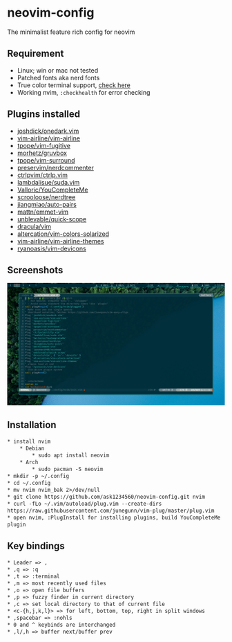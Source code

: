 # neovim-config
The minimalist feature rich config for neovim

## Requirement
* Linux; win or mac not tested
* Patched fonts aka nerd fonts
* True color terminal support, [check here](https://gist.github.com/XVilka/8346728)
* Working nvim, `:checkhealth` for error checking


## Plugins installed
* [joshdick/onedark.vim](http://www.github.com/joshdick/onedark.vim)
* [vim-airline/vim-airline](http://www.github.com/vim-airline/vim-airline)
* [tpope/vim-fugitive](http://www.github.com/tpope/vim-fugitive)
* [morhetz/gruvbox](http://www.github.com/morhetz/gruvbox)
* [tpope/vim-surround](http://www.github.com/tpope/vim-surround)
* [preservim/nerdcommenter](http://www.github.com/preservim/nerdcommenter)
* [ctrlpvim/ctrlp.vim](http://www.github.com/ctrlpvim/ctrlp.vim)
* [lambdalisue/suda.vim](http://www.github.com/lambdalisue/suda.vim)
* [Valloric/YouCompleteMe](http://www.github.com/Valloric/YouCompleteMe)
* [scrooloose/nerdtree](http://www.github.com/scrooloose/nerdtree)
* [jiangmiao/auto-pairs](http://www.github.com/jiangmiao/auto-pairs)
* [mattn/emmet-vim](http://www.github.com/mattn/emmet-vim)
* [unblevable/quick-scope](http://www.github.com/unblevable/quick-scope)
* [dracula/vim](http://www.github.com/dracula/vim)
* [altercation/vim-colors-solarized](http://www.github.com/altercation/vim-colors-solarized)
* [vim-airline/vim-airline-themes](http://www.github.com/vim-airline/vim-airline-themes)
* [ryanoasis/vim-devicons](http://www.github.com/ryanoasis/vim-devicons)

<!-- macro {y$I* Wv$hS]$a(http://www.github.com/pj0} -->
## Screenshots

<img src="Screenshots/Screenshot_from_2020-05-01_12:06:45.png" width=1000px>

## Installation
```
* install nvim
	* Debian 
		* sudo apt install neovim
	* Arch
		* sudo pacman -S neovim
* mkdir -p ~/.config
* cd ~/.config
* mv nvim nvim_bak 2>/dev/null
* git clone https://github.com/ask1234560/neovim-config.git nvim
* curl -fLo ~/.vim/autoload/plug.vim --create-dirs https://raw.githubusercontent.com/junegunn/vim-plug/master/plug.vim
* open nvim, :PlugInstall for installing plugins, build YouCompleteMe plugin
```

## Key bindings
```
* Leader => ,
* ,q => :q
* ,t => :terminal
* ,m => most recently used files
* ,o => open file buffers
* ,p => fuzzy finder in current directory
* ,c => set local directory to that of current file
* <c-{h,j,k,l}> => for left, bottom, top, right in split windows
* ,spacebar => :nohls
* 0 and ^ keybinds are interchanged
* ,l/,h => buffer next/buffer prev
```
